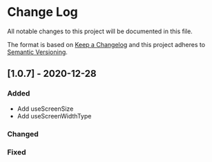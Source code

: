 # Change Log
All notable changes to this project will be documented in this file.
 
The format is based on [Keep a Changelog](http://keepachangelog.com/)
and this project adheres to [Semantic Versioning](http://semver.org/).
 
## [1.0.7] - 2020-12-28
 
### Added
- Add useScreenSize
- Add useScreenWidthType
 
### Changed
 
### Fixed